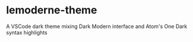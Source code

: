 # lemoderne-theme
A VSCode dark theme mixing Dark Modern interface and Atom's One Dark syntax highlights
